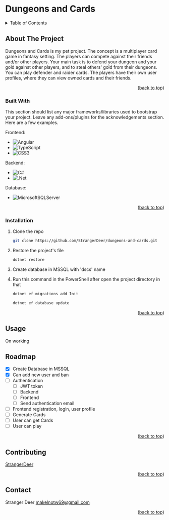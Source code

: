 # Dungeons and Cards

<details>
  <summary>Table of Contents</summary>
  <ol>
    <li>
      <a href="#about-the-project">About The Project</a>
      <ul>
        <li><a href="#built-with">Built With</a></li>
      </ul>
    </li>
    <li>
      <a href="#getting-started">Getting Started</a>
      <ul>
        <li><a href="#installation">Installation</a></li>
      </ul>
    </li>
    <li><a href="#usage">Usage</a></li>
    <li><a href="#roadmap">Roadmap</a></li>
    <li><a href="#contributing">Contributing</a></li>
    <li><a href="#contact">Contact</a></li>
  </ol>
</details>



<!-- ABOUT THE PROJECT -->
## About The Project

Dungeons and Cards is my pet project. The concept is a multiplayer card game in fantasy setting. The players can compete against their friends and/or other players. Your main task is to defend your dungeon and your gold against other players, and to steal others' gold from their dungeons. You can play defender and raider cards. The players have their own user profiles, where they can view owned cards and their friends.

<p align="right">(<a href="#readme-top">back to top</a>)</p>


### Built With

This section should list any major frameworks/libraries used to bootstrap your project. Leave any add-ons/plugins for the acknowledgements section. Here are a few examples.

Frontend:
* ![Angular](https://img.shields.io/badge/angular-%23DD0031.svg?style=for-the-badge&logo=angular&logoColor=white)
* ![TypeScript](https://img.shields.io/badge/typescript-%23007ACC.svg?style=for-the-badge&logo=typescript&logoColor=white)
* ![CSS3](https://img.shields.io/badge/css3-%231572B6.svg?style=for-the-badge&logo=css3&logoColor=white)

Backend:
* ![C#](https://img.shields.io/badge/c%23-%23239120.svg?style=for-the-badge&logo=c-sharp&logoColor=white)
* ![.Net](https://img.shields.io/badge/.NET-5C2D91?style=for-the-badge&logo=.net&logoColor=white)

Database:
* ![MicrosoftSQLServer](https://img.shields.io/badge/Microsoft%20SQL%20Server-CC2927?style=for-the-badge&logo=microsoft%20sql%20server&logoColor=white)


<p align="right">(<a href="#readme-top">back to top</a>)</p>


### Installation

1. Clone the repo
   ```sh
   git clone https://github.com/StrangerDeer/dungeons-and-cards.git
   ```
2. Restore the project's file
   ```sh
   dotnet restore
   ```
3. Create database in MSSQL with 'dscs' name

4. Run this command in the PowerShell after open the project directory in that
   ```sh
   dotnet ef migrations add Init
   ```
    ```sh
   dotnet ef database update
   ```

<p align="right">(<a href="#readme-top">back to top</a>)</p>
  
## Usage

On working
<!-- ROADMAP -->
## Roadmap

- [x] Create Database in MSSQL
- [x] Can add new user and ban
- [ ] Authentication
    - [ ] JWT token
    - [ ] Backend
    - [ ] Frontend
    - [ ] Send authentication email
- [ ] Frontend registration, login, user profile
- [ ] Generate Cards
- [ ] User can get Cards
- [ ] User can play

<p align="right">(<a href="#readme-top">back to top</a>)</p>



<!-- CONTRIBUTING -->
## Contributing

[StrangerDeer](https://github.com/StrangerDeer)

<p align="right">(<a href="#readme-top">back to top</a>)</p>


<!-- CONTACT -->
## Contact

Stranger Deer
makelnotw69@gmail.com

<p align="right">(<a href="#readme-top">back to top</a>)</p>


